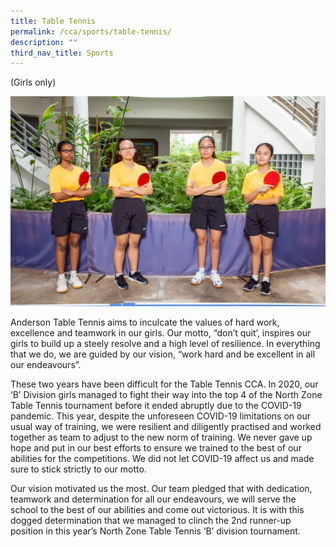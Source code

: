 ```yaml
---
title: Table Tennis
permalink: /cca/sports/table-tennis/
description: ""
third_nav_title: Sports
---
```

(Girls only)

![](/images/IMG_0079_Table%20Tennis_Girls.jpg)

Anderson Table Tennis aims to inculcate the values of hard work, excellence and teamwork in our girls. Our motto, “don’t quit’, inspires our girls to build up a steely resolve and a high level of resilience. In everything that we do, we are guided by our vision, “work hard and be excellent in all our endeavours”.
 
These two years have been difficult for the Table Tennis CCA. In 2020, our ‘B’ Division girls managed to fight their way into the top 4 of the North Zone Table Tennis tournament before it ended abruptly due to the COVID-19 pandemic. This year, despite the unforeseen COVID-19 limitations on our usual way of training, we were resilient and diligently practised and worked together as team to adjust to the new norm of training. We never gave up hope and put in our best efforts to ensure we trained to the best of our abilities for the competitions. We did not let COVID-19 affect us and made sure to stick strictly to our motto.

Our vision motivated us the most. Our team pledged that with dedication, teamwork and determination for all our endeavours, we will serve the school to the best of our abilities and come out victorious. It is with this dogged determination that we managed to clinch the 2nd runner-up position in this year’s North Zone Table Tennis ‘B’ division tournament. 